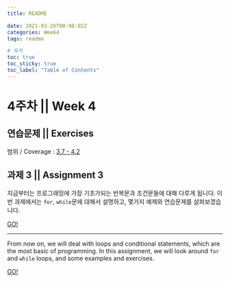 ```yaml
---
title: README

date: 2021-03-26T00:00:02Z
categories: Week4
tags: readme

# 목차
toc: true  
toc_sticky: true
toc_label: "Table of Contents" 
---
```


# 4주차 || Week 4

## 연습문제 || Exercises

범위 / Coverage : [3.7 - 4.2]({{site.baseurl}}/week4/ex4)

## 과제 3 || Assignment 3

지금부터는 프로그래밍에 가장 기초가되는 반복문과 조건문들에 대해 다루게 됩니다. 이번 과제에서는 `for`, `while`문에 대해서 설명하고, 몇가지 예제와 연습문제를 살펴보겠습니다.

[GO!]({{site.baseurl}}/week4/assign3)

---

From now on, we will deal with loops and conditional statements, which are the most basic of programming. In this assignment, we will look around `for` and `while` loops, and some examples and exercises.

[GO!]({{site.baseurl}}/week4/assign3/#assignment-3)
